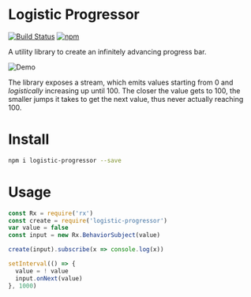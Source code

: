 # Logistic Progressor

[![Build Status](https://travis-ci.org/tusharmath/logistic-progressor.svg?branch=master)](https://travis-ci.org/tusharmath/logistic-progressor)
[![npm](https://img.shields.io/npm/v/logistic-progressor.svg)](https://www.npmjs.com/package/logistic-progressor)

A utility library to create an infinitely advancing progress bar.

[demo-gif]: http://res.cloudinary.com/tusharmath/image/upload/v1457934350/Logistic-Loader-Demo_iu9cnh.gif
![Demo][demo-gif]

The library exposes a stream, which emits values starting from 0 and *logistically* increasing up until 100. The closer the value gets to 100, the smaller jumps it takes to get the next value, thus never actually reaching 100.



# Install

```bash
npm i logistic-progressor --save
```

# Usage

```javascript
const Rx = require('rx')
const create = require('logistic-progressor')
var value = false
const input = new Rx.BehaviorSubject(value)

create(input).subscribe(x => console.log(x))

setInterval(() => {
  value = ! value
  input.onNext(value)
}, 1000)
```
